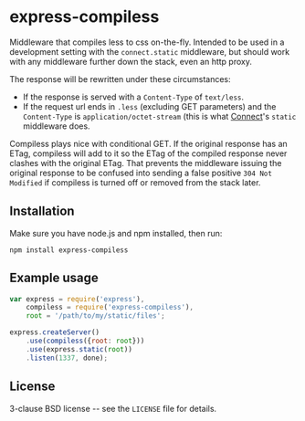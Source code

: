 express-compiless
=================

Middleware that compiles less to css on-the-fly. Intended to be used
in a development setting with the `connect.static` middleware, but
should work with any middleware further down the stack, even an http
proxy.

The response will be rewritten under these circumstances:

* If the response is served with a `Content-Type` of `text/less`.
* If the request url ends in `.less` (excluding GET parameters) and
  the `Content-Type` is `application/octet-stream` (this is what
  <a href="https://senchalabs/connect/">Connect</a>'s `static`
  middleware does.

Compiless plays nice with conditional GET. If the original response
has an ETag, compiless will add to it so the ETag of the compiled
response never clashes with the original ETag. That prevents the
middleware issuing the original response to be confused into sending a
false positive `304 Not Modified` if compiless is turned off or
removed from the stack later.


Installation
------------

Make sure you have node.js and npm installed, then run:

    npm install express-compiless

Example usage
-------------

```javascript
var express = require('express'),
    compiless = require('express-compiless'),
    root = '/path/to/my/static/files';

express.createServer()
    .use(compiless({root: root}))
    .use(express.static(root))
    .listen(1337, done);
```

License
-------

3-clause BSD license -- see the `LICENSE` file for details.
